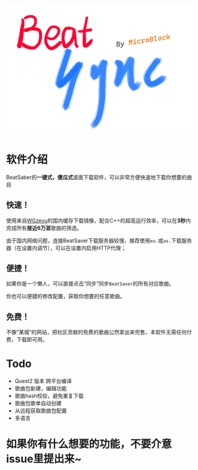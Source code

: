 ![](resources/beatsync.png)

# 软件介绍
BeatSaber的**一键式，傻瓜式**谱面下载软件，可以非常方便快速地下载你想要的曲目

## 快速！
使用来自[WGzeyu](https://bs-wgzeyu.gtxcn.com/)的国内缓存下载镜像，配合C++的超高运行效率，可以在**3秒**内完成所有**接近6万首**歌曲的筛选。

由于国内网络问题，连接BeatSaver下载服务器较慢，推荐使用`eu.`或`as.`下载服务器（在设置内调节），可以在设置内启用HTTP代理；
## 便捷！
如果你是一个懒人，可以直接点击“同步”同步`BeatSaver`的所有对应歌曲。

你也可以便捷的修改配置，获取你想要的任意歌曲。
## 免费！
不像”某城“的网站，把社区贡献的免费的歌曲公然拿出来兜售，本软件无需任何付费，下载即可用。

# Todo
- Quest2 版本 跨平台编译
- 歌曲包新建，编辑功能
- 歌曲hash校验，避免重复下载
- 歌曲包歌单自动创建
- 从远程获取歌曲包配置
- 多语言

# 如果你有什么想要的功能，不要介意issue里提出来~
